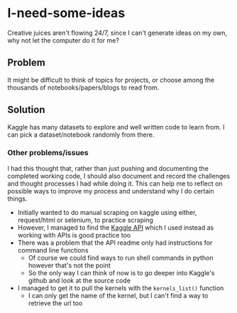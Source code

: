 # I-need-some-ideas
Creative juices aren't flowing 24/7, since I can't generate ideas on my own, why not let the computer do it for me?

## Problem
It might be difficult to think of topics for projects, or choose among the thousands of notebooks/papers/blogs to read from.

## Solution
Kaggle has many datasets to explore and well written code to learn from. I can pick a dataset/notebook randomly from there.



### Other problems/issues
I had this thought that, rather than just pushing and documenting the completed working code, I should also document and record the challenges and thought processes I had while doing it.
This can help me to reflect on possible ways to improve my process and understand why I do certain things.

- Initially wanted to do manual scraping on kaggle using either, request/html or selenium, to practice scraping
- However, I managed to find the [Kaggle API](https://github.com/Kaggle/kaggle-api) which I used instead as working with APIs is good practice too
- There was a problem that the API readme only had instructions for command line functions 
  - Of course we could find ways to run shell commands in python however that's not the point
  - So the only way I can think of now is to go deeper into Kaggle's github and look at the source code
- I managed to get it to pull the kernels with the `kernels_list()` function
  - I can only get the name of the kernel, but I can't find a way to retrieve the url too

